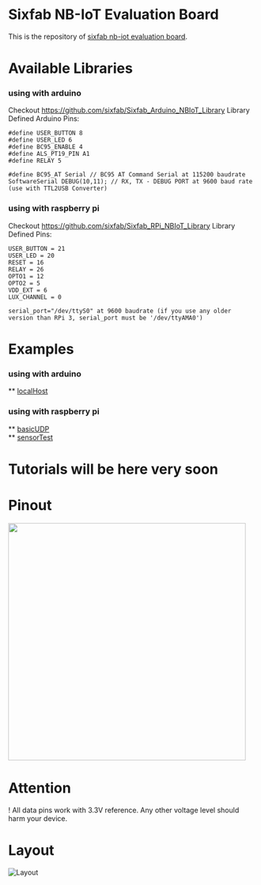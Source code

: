 # Sixfab NB-IoT Evaluation Board
This is the repository of [sixfab nb-iot evaluation board](https://sixfab.com/product/nb-iot-evaluation-board/).

# Available Libraries
### using with arduino
Checkout https://github.com/sixfab/Sixfab_Arduino_NBIoT_Library
Library Defined Arduino Pins:
```
#define USER_BUTTON 8
#define USER_LED 6
#define BC95_ENABLE 4
#define ALS_PT19_PIN A1
#define RELAY 5

#define BC95_AT Serial // BC95 AT Command Serial at 115200 baudrate
SoftwareSerial DEBUG(10,11); // RX, TX - DEBUG PORT at 9600 baud rate (use with TTL2USB Converter)
```

### using with raspberry pi
Checkout https://github.com/sixfab/Sixfab_RPi_NBIoT_Library
Library Defined Pins:
```
USER_BUTTON = 21
USER_LED = 20
RESET = 16
RELAY = 26
OPTO1 = 12
OPTO2 = 5
VDD_EXT = 6
LUX_CHANNEL = 0

serial_port="/dev/ttyS0" at 9600 baudrate (if you use any older version than RPi 3, serial_port must be '/dev/ttyAMA0')
```


# Examples
### using with arduino
** [localHost](https://github.com/sixfab/Sixfab_Arduino_NBIoT_Library/blob/master/examples/localHost/localHost.ino)

### using with raspberry pi 
** [basicUDP](https://github.com/sixfab/Sixfab_RPi_NBIoT_Library/blob/master/sample/basicUDP.py)  
** [sensorTest](https://github.com/sixfab/Sixfab_RPi_NBIoT_Library/blob/master/sample/sensor_test.py)

# Tutorials will be here very soon

# Pinout
<img src="https://sixfab.com/wp-content/uploads/2018/10/nbiot_eval_board_pinout.png" width="480">

# Attention
! All data pins work with 3.3V reference. Any other voltage level should harm your device.

# Layout
![Layout](https://sixfab.com/wp-content/uploads/2018/10/nbiot_evaluation_board_layout-1.png)
